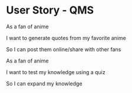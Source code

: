 # User Story - QMS

As a fan of anime

I want to generate quotes from my favorite anime 

So I can post them online/share with other fans

As a fan of anime

I want to test my knowledge using a quiz

So I can expand my knowledge